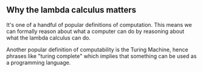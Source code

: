 Why the lambda calculus matters
-------------------------------

It's one of a handful of popular definitions of computation.
This means we can formally reason about what a computer can
do by reasoning about what the lambda calculus can do.

Another popular definition of computability is the Turing Machine,
hence phrases like "turing complete" which implies that something
can be used as a programming language.
